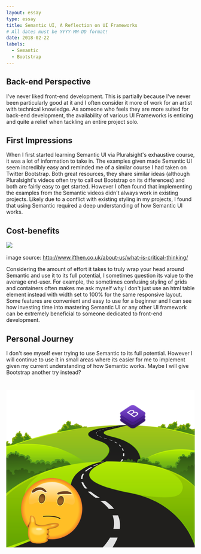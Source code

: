 ```yaml
---
layout: essay
type: essay
title: Semantic UI, A Reflection on UI Frameworks
# All dates must be YYYY-MM-DD format!
date: 2018-02-22
labels:
  - Semantic
  - Bootstrap
---
```


## Back-end Perspective

I've never liked front-end development. This is partially because I've never been particularly good at it and I often consider it more of work for an artist with technical knowledge. As someone who feels they are more suited for back-end development, the availability of various UI Frameworks is enticing and quite a relief when tackling an entire project solo.

## First Impressions

When I first started learning Semantic UI via Pluralsight's exhaustive course, it was a lot of information to take in. The examples given made Semantic UI seem incredibly easy and reminded me of a similar course I had taken on Twitter Bootstrap. Both great resources, they share similar ideas (although Pluralsight's videos often try to call out Bootstrap on its differences) and both are fairly easy to get started. However I often found that implementing the examples from the Semantic videos didn't always work in existing projects. Likely due to a conflict with existing styling in my projects, I found that using Semantic required a deep understanding of how Semantic UI works.

## Cost-benefits
<img src="http://www.ifthen.co.uk/wp-content/uploads/3d-man-300x300.png">

image source: <a href="http://www.ifthen.co.uk/about-us/what-is-critical-thinking/">http://www.ifthen.co.uk/about-us/what-is-critical-thinking/</a>

Considering the amount of effort it takes to truly wrap your head around Semantic and use it to its full potential, I sometimes question its value to the average end-user. For example, the sometimes confusing styling of grids and containers often makes me ask myself why I don't just use an html table element instead with width set to 100% for the same responsive layout. Some features are convenient and easy to use for a beginner and I can see how investing time into mastering Semantic UI or any other UI framework can be extremely beneficial to someone dedicated to front-end development.

## Personal Journey

I don't see myself ever trying to use Semantic to its full potential. However I will continue to use it in small areas where its easier for me to implement given my current understanding of how Semantic works. Maybe I will give Bootstrap another try instead?
#
<img src="../images/bootstrapdowntheroad.png">
